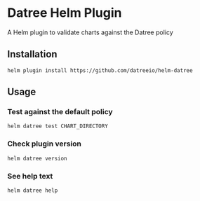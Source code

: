 # Datree Helm Plugin

A Helm plugin to validate charts against the Datree policy

## Installation
```
helm plugin install https://github.com/datreeio/helm-datree
```

## Usage

### Test against the default policy
```
helm datree test CHART_DIRECTORY
```

### Check plugin version
```
helm datree version
```

### See help text
```
helm datree help
```



